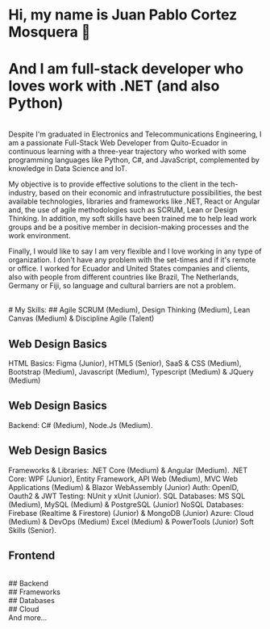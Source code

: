 # Hi, my name is Juan Pablo Cortez Mosquera 👋
# And I am full-stack developer who loves work with .NET (and also Python)
</br>
Despite I'm graduated in Electronics and Telecommunications Engineering, I am a passionate Full-Stack Web Developer from Quito-Ecuador in continuous learning with a three-year trajectory who worked with some programming languages like Python, C#, and JavaScript, complemented by knowledge in Data Science and IoT.

My objective is to provide effective solutions to the client in the tech-industry, based on their economic and infrastrutucture possibilities, the best available technologies, libraries and frameworks like .NET, React or Angular and, the use of agile methodologies such as SCRUM, Lean or Design Thinking. In addition, my soft skills have been trained me to help lead work groups and be a positive member in decision-making processes and the work environment.

Finally, I would like to say I am very flexible and I love working in any type of organization. I don't have any problem with the set-times and if it's remote or office. I worked for Ecuador and United States companies and clients, also with people from different countries like Brazil, The Netherlands, Germany or Fiji, so language and cultural barriers are not a problem.

</br>
# My Skills:
## Agile
SCRUM (Medium), Design Thinking (Medium), Lean Canvas (Medium) & Discipline Agile (Talent)

## Web Design Basics
HTML Basics: Figma (Junior), HTML5 (Senior), SaaS & CSS (Medium), Bootstrap (Medium), Javascript (Medium), Typescript (Medium) & JQuery (Medium)

## Web Design Basics
Backend: C# (Medium), Node.Js (Medium).

## Web Design Basics
Frameworks & Libraries: .NET Core (Medium) & Angular (Medium).
.NET Core: WPF (Junior), Entity Framework, API Web (Medium),  MVC Web Applications (Medium) & Blazor WebAssembly (Junior)
Auth: OpenID, Oauth2 & JWT
Testing: NUnit y xUnit (Junior).
SQL Databases: MS SQL (Medium), MySQL (Medium) & PostgreSQL (Junior)
NoSQL Databases: Firebase (Realtime & Firestore) (Junior) & MongoDB (Junior)
Azure: Cloud (Medium) & DevOps (Medium)
Excel (Medium) & PowerTools (Junior)
Soft Skills (Senior).



## Frontend

</br>
## Backend

</br>
## Frameworks

</br>
## Databases

</br>
## Cloud

</br>
And more...


<!--
**JuanpaCortez93/JuanpaCortez93** is a ✨ _special_ ✨ repository because its `README.md` (this file) appears on your GitHub profile.

Here are some ideas to get you started:

- 🔭 I’m currently working on ...
- 🌱 I’m currently learning ...
- 👯 I’m looking to collaborate on ...
- 🤔 I’m looking for help with ...
- 💬 Ask me about ...
- 📫 How to reach me: ...
- 😄 Pronouns: ...
- ⚡ Fun fact: ...
-->
